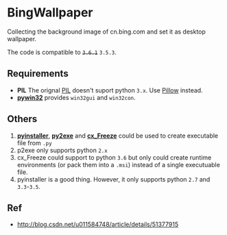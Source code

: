 # BingWallpaper

Collecting the background image of cn.bing.com and set it as desktop wallpaper.

The code is compatible to ~~`3.6.1`~~ `3.5.3`.


## Requirements

* **PIL** The orignal [PIL](http://www.pythonware.com/products/pil/) doesn't suport python `3.x`. Use [Pillow](https://pypi.python.org/pypi/Pillow) instead.
* [**pywin32**](https://sourceforge.net/projects/pywin32/) provides `win32gui` and `win32con`.


## Others

1. [**pyinstaller**](http://www.pyinstaller.org/), [**py2exe**](http://www.py2exe.org/) and [**cx_Freeze**](https://anthony-tuininga.github.io/cx_Freeze/) could be used to create executable file from `.py`
2. p2exe only supports python `2.x`
3. cx_Freeze could support to python `3.6` but only could create runtime environments (or pack them into a `.msi`) instead of a single executuable file.
4. pyinstaller is a good thing. However, it only supports python `2.7` and `3.3`-`3.5`.

## Ref
* http://blog.csdn.net/u011584748/article/details/51377915
